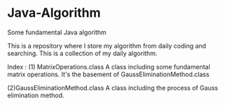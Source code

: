# Java-Algorithm
Some fundamental Java algorithm

This is a repository where I store my algorithm from daily coding and searching.
This is a collection of my daily algorithm.

Index : 
(1) MatrixOperations.class 
    A class including some fundamental matrix operations.
    It's the basement of GaussEliminationMethod.class
    
(2)GaussEliminationMethod.class
    A class including the process of Gauss elimination method.
